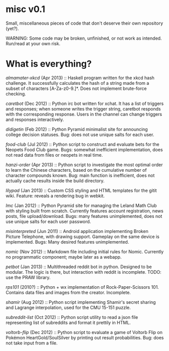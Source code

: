 misc v0.1
====

Small, miscellaneous pieces of code that don't deserve their own repository (yet?).

WARNING: Some code may be broken, unfinished, or not work as intended. Run/read at your own risk.

What is everything?
====

*almamater-xkcd* (Apr 2013) :: Haskell program written for the xkcd hash challenge. It successfully calculates the hash of a string made from a subset of characters [A-Za-z0-9.]\*. Does not implement brute-force checking.

*caretbot* (Dec 2012) :: Python irc bot written for xchat. It has a list of triggers and responses; when someone writes the trigger string, caretbot responds with the corresponding response. Users in the channel can change triggers and responses interactively.

*didigetin* (Feb 2012) :: Python Pyramid minimalist site for announcing college decision statuses. Bug: does not use unique salts for each user.

*food-club* (Jul 2012) :: Python script to construct and evaluate bets for the Neopets Food Club game. Bugs: somewhat inefficient implementation, does not read data from files or neopets in real time.

*hanzi-order* (Apr 2013) :: Python script to investigate the most optimal order to learn the Chinese characters, based on the cumulative number of character compounds known. Bug: main function is inefficient, does not actually cache results inside the build directory.

*lilypad* (Jan 2013) :: Custom CSS styling and HTML templates for the gitit wiki. Feature: reveals a rendering bug in webkit.

*lmc* (Jan 2012) :: Python Pyramid site for managing the Leland Math Club with styling built from scratch. Currently features account registration, news posts, file upload/download. Bugs: many features unimplemented, does not use unique salts for each user password.

*misinterpreted* (Jun 2011) :: Android application implementing Broken Picture Telephone, with drawing support. Gameplay on the same device is implemented. Bugs: Many desired features unimplemented.

*nomic* (Nov 2012) :: Markdown file including initial rules for Nomic. Currently no programmatic component; maybe later as a webapp.

*petbot* (Jan 2013) :: Multithreaded reddit bot in python. Designed to be modular. The logic is there, but interaction with reddit is incomplete. TODO: use the PRAW library.

*rps101* (2010?) :: Python + wx implementation of Rock-Paper-Scissors 101. Contains data files and images from the creator. Incomplete.

*shamir* (Aug 2012) :: Python script implementing Shamir's secret sharing and Lagrange interpolation, used for the CMU 15-151 puzzle.

*subreddit-list* (Oct 2012) :: Python script utility to read a json file representing list of subreddits and format it prettily in HTML.

*voltorb-flip* (Dec 2012) :: Python script to evaluate a game of Voltorb Flip on Pokémon HeartGold/SoulSilver by printing out result probabilities. Bug: does not take input from a file.

